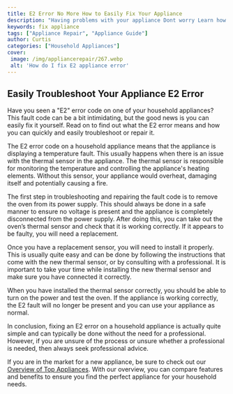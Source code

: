 ```yaml
---
title: E2 Error No More How to Easily Fix Your Appliance
description: "Having problems with your appliance Dont worry Learn how to easily fix it with this easy to follow guide Get ready to tackle your frustrating issues"
keywords: fix appliance
tags: ["Appliance Repair", "Appliance Guide"]
author: Curtis
categories: ["Household Appliances"]
cover: 
 image: /img/appliancerepair/267.webp
 alt: 'How do I fix E2 appliance error'
---
```

## Easily Troubleshoot Your Appliance E2 Error
Have you seen a "E2" error code on one of your household appliances? This fault code can be a bit intimidating, but the good news is you can easily fix it yourself. Read on to find out what the E2 error means and how you can quickly and easily troubleshoot or repair it.

The E2 error code on a household appliance means that the appliance is displaying a temperature fault. This usually happens when there is an issue with the thermal sensor in the appliance. The thermal sensor is responsible for monitoring the temperature and controlling the appliance's heating elements. Without this sensor, your appliance would overheat, damaging itself and potentially causing a fire.

The first step in troubleshooting and repairing the fault code is to remove the oven from its power supply. This should always be done in a safe manner to ensure no voltage is present and the appliance is completely disconnected from the power supply. After doing this, you can take out the oven’s thermal sensor and check that it is working correctly. If it appears to be faulty, you will need a replacement.

Once you have a replacement sensor, you will need to install it properly. This is usually quite easy and can be done by following the instructions that come with the new thermal sensor, or by consulting with a professional. It is important to take your time while installing the new thermal sensor and make sure you have connected it correctly.

When you have installed the thermal sensor correctly, you should be able to turn on the power and test the oven. If the appliance is working correctly, the E2 fault will no longer be present and you can use your appliance as normal.

In conclusion, fixing an E2 error on a household appliance is actually quite simple and can typically be done without the need for a professional. However, if you are unsure of the process or unsure whether a professional is needed, then always seek professional advice.

If you are in the market for a new appliance, be sure to check out our [Overview of Top Appliances](./pages/appliance-overview). With our overview, you can compare features and benefits to ensure you find the perfect appliance for your household needs.
